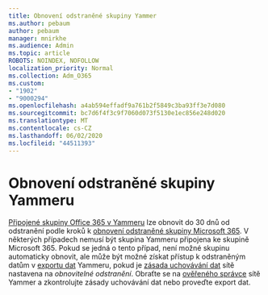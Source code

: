 ```yaml
---
title: Obnovení odstraněné skupiny Yammer
ms.author: pebaum
author: pebaum
manager: mnirkhe
ms.audience: Admin
ms.topic: article
ROBOTS: NOINDEX, NOFOLLOW
localization_priority: Normal
ms.collection: Adm_O365
ms.custom:
- "1902"
- "9000294"
ms.openlocfilehash: a4ab594effadf9a761b2f5849c3ba93ff3e7d080
ms.sourcegitcommit: bc7d6f4f3c9f7060d073f5130e1ec856e248d020
ms.translationtype: MT
ms.contentlocale: cs-CZ
ms.lasthandoff: 06/02/2020
ms.locfileid: "44511393"
---
```

# <a name="restore-a-deleted-yammer-group"></a>Obnovení odstraněné skupiny Yammeru

[Připojené skupiny Office 365 v Yammeru](https://docs.microsoft.com/yammer/manage-yammer-groups/yammer-and-office-365-groups) lze obnovit do 30 dnů od odstranění podle kroků k [obnovení odstraněné skupiny Microsoft 365](https://docs.microsoft.com/microsoft-365/admin/create-groups/restore-deleted-group).
V některých případech nemusí být skupina Yammeru připojena ke skupině Microsoft 365. Pokud se jedná o tento případ, není možné skupinu automaticky obnovit, ale může být možné získat přístup k odstraněným datům v [exportu dat](https://docs.microsoft.com/yammer/manage-security-and-compliance/export-yammer-enterprise-data) Yammeru, pokud je [zásada uchovávání dat](https://docs.microsoft.com/yammer/manage-security-and-compliance/manage-data-compliance) sítě nastavena na *obnovitelné odstranění*. Obraťte se na [ověřeného správce](https://docs.microsoft.com/yammer/manage-yammer-users/manage-yammer-admins) sítě Yammer a zkontrolujte zásady uchovávání dat nebo proveďte export dat.
